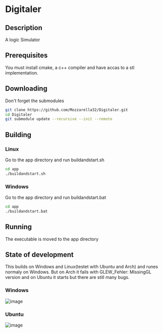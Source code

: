 # Digitaler
## Description
A logic Simulator

## Prerequisites
You must install cmake, a c++ compiler and have accas to a stl implementation.

## Downloading 
Don't forget the submodules
```bash
git clone https://github.com/Mozzarella32/Digitaler.git
cd Digitaler
git submodule update --recursive --init --remote
```

## Building
### Linux
Go to the app directory and run buildandstart.sh
```bash
cd app
./buildandstart.sh
```
### Windows
Go to the app directory and run buildandstart.bat
```bash
cd app
./buildandstart.bat
```

## Running
The executable is moved to the app directory

## State of development
This builds on Windows and Linux(testet with Ubuntu and Arch) and runes normaly on Windows. But on Arch it fails with GLEW_Fehler: MissingGL version and on Ubuntu it starts but there are still many bugs.

### Windows
![image](assets/README/WindowsDemo.png)
### Ubuntu
![image](assets/README/UbuntuDemo.png)
